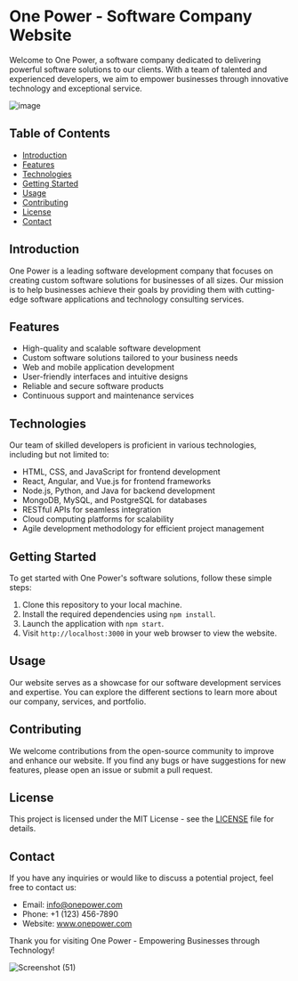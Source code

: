 # One Power - Software Company Website

Welcome to One Power, a software company dedicated to delivering powerful software solutions to our clients. With a team of talented and experienced developers, we aim to empower businesses through innovative technology and exceptional service.

![image](https://github.com/Ab3467/mywebsite/assets/138695838/fe7f4bb2-c71e-429b-bcd7-e63540c02cd9)


## Table of Contents

- [Introduction](#introduction)
- [Features](#features)
- [Technologies](#technologies)
- [Getting Started](#getting-started)
- [Usage](#usage)
- [Contributing](#contributing)
- [License](#license)
- [Contact](#contact)

## Introduction

One Power is a leading software development company that focuses on creating custom software solutions for businesses of all sizes. Our mission is to help businesses achieve their goals by providing them with cutting-edge software applications and technology consulting services.

## Features

- High-quality and scalable software development
- Custom software solutions tailored to your business needs
- Web and mobile application development
- User-friendly interfaces and intuitive designs
- Reliable and secure software products
- Continuous support and maintenance services

## Technologies

Our team of skilled developers is proficient in various technologies, including but not limited to:

- HTML, CSS, and JavaScript for frontend development
- React, Angular, and Vue.js for frontend frameworks
- Node.js, Python, and Java for backend development
- MongoDB, MySQL, and PostgreSQL for databases
- RESTful APIs for seamless integration
- Cloud computing platforms for scalability
- Agile development methodology for efficient project management

## Getting Started

To get started with One Power's software solutions, follow these simple steps:

1. Clone this repository to your local machine.
2. Install the required dependencies using `npm install`.
3. Launch the application with `npm start`.
4. Visit `http://localhost:3000` in your web browser to view the website.

## Usage

Our website serves as a showcase for our software development services and expertise. You can explore the different sections to learn more about our company, services, and portfolio.

## Contributing

We welcome contributions from the open-source community to improve and enhance our website. If you find any bugs or have suggestions for new features, please open an issue or submit a pull request.

## License

This project is licensed under the MIT License - see the [LICENSE](LICENSE) file for details.

## Contact

If you have any inquiries or would like to discuss a potential project, feel free to contact us:

- Email: info@onepower.com
- Phone: +1 (123) 456-7890
- Website: www.onepower.com

Thank you for visiting One Power - Empowering Businesses through Technology!


![Screenshot (51)](https://github.com/Ab3467/mywebsite/assets/138695838/621108d2-f3c8-4eec-8fc8-9dcde39b745b)

